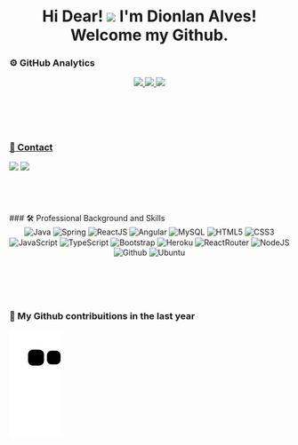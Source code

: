 <h1><div align="center">Hi Dear! <img src="https://raw.githubusercontent.com/kaueMarques/kaueMarques/master/hi.gif" width="30px"> 
  I'm Dionlan Alves! Welcome my Github.
  </div></h1>
  

<!--
**dionlan/dionlan** is a ✨ _special_ ✨ repository because its `README.md` (this file) appears on your GitHub profile.

Here are some ideas to get you started:

- 🔭 I’m currently working on ...
- 🌱 I’m currently learning ...
- 👯 I’m looking to collaborate on ...
- 🤔 I’m looking for help with ...
- 💬 Ask me about ...
- 📫 How to reach me: ...
- 😄 Pronouns: ...
- ⚡ Fun fact: ...
-->

### ⚙ GitHub Analytics
<div align="center">
  <a href="https://github.com/dionlan">
  <img height="150em" src="https://github-readme-stats.vercel.app/api?username=dionlan&show_icons=true&theme=dracula&include_all_commits=true&count_private=true"/>
  <img height="150em" src="https://github-readme-stats.vercel.app/api/top-langs/?username=dionlan&layout=compact&langs_count=7&theme=dracula"/>
 
  <img height="150em" src="https://raw.githubusercontent.com/abhisheknaiidu/abhisheknaiidu/master/code.gif" />
</div>
<br/>
  
<h1> </h1>
<br/>
  
### 💬 Contact
<div>
  <a href = "mailto:dionlan.alves@gmail.com"><img src="https://img.shields.io/badge/Gmail-D14836?style=for-the-badge&logo=gmail&logoColor=white" target="_blank"></a>
  <a href="https://www.linkedin.com/in/dionlan/" target="_blank"><img src="https://img.shields.io/badge/-LinkedIn-%230077B5?style=for-the-badge&logo=linkedin&logoColor=white" target="_blank"></a>   
</div>
<br/>

<h1> </h1>
  
<br/>
### 🛠 Professional Background and Skills
<div style="display" align="center">
  
  <img align="center" alt="Java" src="https://img.shields.io/badge/Java-ED8B00?style=for-the-badge&logo=java&logoColor=white" />
  
  <img align="center" alt="Spring" src="https://img.shields.io/badge/Spring-6DB33F?style=for-the-badge&logo=spring&logoColor=white" />
  
  <img align="center" alt="ReactJS" src="https://img.shields.io/badge/React-20232A?style=for-the-badge&logo=react&logoColor=61DAFB" />
  
  <img align="center" alt="Angular" src="https://img.shields.io/badge/Angular-DD0031?style=for-the-badge&logo=angular&logoColor=white" />
  
  <img align="center" alt="MySQL" src="https://img.shields.io/badge/MySQL-00000F?style=for-the-badge&logo=mysql&logoColor=white"/>
  
  <img align="center" alt="HTML5" src="https://img.shields.io/badge/HTML-239120?style=for-the-badge&logo=html5&logoColor=white" />
  
  <img align="center" alt="CSS3" src="https://img.shields.io/badge/CSS-E95420?&style=for-the-badge&logo=css3&logoColor=white" />
  
  <img align="center" alt="JavaScript" src="https://img.shields.io/badge/JavaScript-F7DF1E?style=for-the-badge&logo=javascript&logoColor=black" />
  
  <img align="center" alt="TypeScript" src="https://img.shields.io/badge/TypeScript-007ACC?style=for-the-badge&logo=typescript&logoColor=white" />
  
  <img align="center" alt="Bootstrap" src="https://img.shields.io/badge/Bootstrap-563D7C?style=for-the-badge&logo=bootstrap&logoColor=white" />
  
  <img align="center" alt="Heroku" src="https://img.shields.io/badge/Heroku-430098?style=for-the-badge&logo=heroku&logoColor=white" />
  
  <img align="center" alt="ReactRouter" src="https://img.shields.io/badge/React_Router-CA4245?style=for-the-badge&logo=react-router&logoColor=white" />
  
  <img align="center" alt="NodeJS" src="https://img.shields.io/badge/Node.js-43853D?style=for-the-badge&logo=node.js&logoColor=white" />
  
  <img align="center" alt="Github" src="https://img.shields.io/badge/GitHub-100000?style=for-the-badge&logo=github&logoColor=white" />
  
  <img align="center" alt="Ubuntu" src="https://img.shields.io/badge/Ubuntu-E95420?style=for-the-badge&logo=ubuntu&logoColor=white" />
</div>
<br/>
  
<h1></h1>
<br/>
  
### 🐍 My Github contribuitions in the last year
![snake gif](https://github.com/dionlan/dionlan/blob/output/github-contribution-grid-snake.svg)
